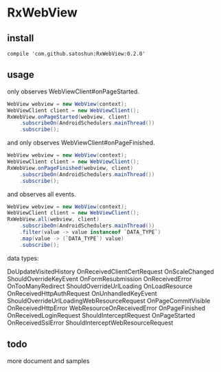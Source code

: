 # RxWebView

## install

```
compile 'com.github.satoshun:RxWebView:0.2.0'
```


## usage

only observes WebViewClient#onPageStarted.

```java
WebView webview = new WebView(context);
WebViewClient client = new WebViewClient();
RxWebView.onPageStarted(webview, client)
    .subscribeOn(AndroidSchedulers.mainThread())
    .subscribe();
```

and only observes WebViewClient#onPageFinished.

```java
WebView webview = new WebView(context);
WebViewClient client = new WebViewClient();
RxWebView.onPageFinished(webview, client)
    .subscribeOn(AndroidSchedulers.mainThread())
    .subscribe();
```

and observes all events.

```java
WebView webview = new WebView(context);
WebViewClient client = new WebViewClient();
RxWebView.all(webview, client)
    .subscribeOn(AndroidSchedulers.mainThread())
    .filter(value -> value instanceof `DATA_TYPE`)
    .map(value -> (`DATA_TYPE`) value)
    .subscribe();
```

data types:

DoUpdateVisitedHistory
OnReceivedClientCertRequest
OnScaleChanged
ShouldOverrideKeyEvent
OnFormResubmission
OnReceivedError
OnTooManyRedirect
ShouldOverrideUrlLoading
OnLoadResource
OnReceivedHttpAuthRequest
OnUnhandledKeyEvent
ShouldOverrideUrlLoadingWebResourceRequest
OnPageCommitVisible
OnReceivedHttpError
WebResourceOnReceivedError
OnPageFinished
OnReceivedLoginRequest
ShouldInterceptRequest
OnPageStarted
OnReceivedSslError
ShouldInterceptWebResourceRequest


## todo

more document and samples
